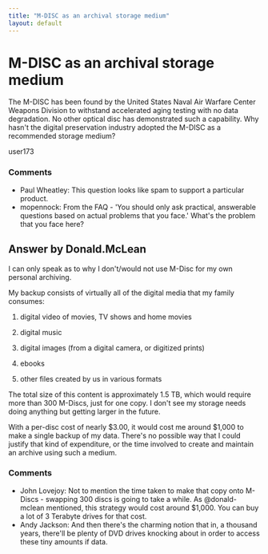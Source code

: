 ```yaml
---
title: "M-DISC as an archival storage medium"
layout: default
---
```

M-DISC as an archival storage medium
=====================
The M-DISC has been found by the United States Naval Air Warfare Center
Weapons Division to withstand accelerated aging testing with no data
degradation. No other optical disc has demonstrated such a capability.
Why hasn't the digital preservation industry adopted the M-DISC as a
recommended storage medium?

user173

### Comments ###
* Paul Wheatley: This question looks like spam to support a particular product.
* mopennock: From the FAQ - 'You should only ask practical, answerable questions
based on actual problems that you face.' What's the problem that you
face here?


Answer by Donald.McLean
----------------
I can only speak as to why I don't/would not use M-Disc for my own
personal archiving.

My backup consists of virtually all of the digital media that my family
consumes:

1.  digital video of movies, TV shows and home movies

2.  digital music

3.  digital images (from a digital camera, or digitized prints)

4.  ebooks

5.  other files created by us in various formats

The total size of this content is approximately 1.5 TB, which would
require more than 300 M-Discs, just for one copy. I don't see my storage
needs doing anything but getting larger in the future.

With a per-disc cost of nearly \$3.00, it would cost me around \$1,000
to make a single backup of my data. There's no possible way that I could
justify that kind of expenditure, or the time involved to create and
maintain an archive using such a medium.

### Comments ###
* John Lovejoy: Not to mention the time taken to make that copy onto M-Discs - swapping
300 discs is going to take a while. As @donald-mclean mentioned, this
strategy would cost around \$1,000. You can buy a lot of 3 Terabyte
drives for that cost.
* Andy Jackson: And then there's the charming notion that in, a thousand years, there'll
be plenty of DVD drives knocking about in order to access these tiny
amounts if data.

